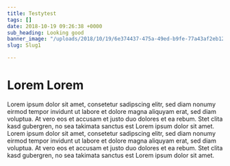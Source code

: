 ```yaml
---
title: Testytest
tags: []
date: 2018-10-19 09:26:38 +0000
sub_heading: Looking good
banner_image: "/uploads/2018/10/19/6e374437-475a-49ed-b9fe-77a43af2eb12_5.jpg"
slug: Slug1

---
```

# Lorem Lorem

Lorem ipsum dolor sit amet, consetetur sadipscing elitr, sed diam nonumy eirmod tempor invidunt ut labore et dolore magna aliquyam erat, sed diam voluptua. At vero eos et accusam et justo duo dolores et ea rebum. Stet clita kasd gubergren, no sea takimata sanctus est Lorem ipsum dolor sit amet. Lorem ipsum dolor sit amet, consetetur sadipscing elitr, sed diam nonumy eirmod tempor invidunt ut labore et dolore magna aliquyam erat, sed diam voluptua. At vero eos et accusam et justo duo dolores et ea rebum. Stet clita kasd gubergren, no sea takimata sanctus est Lorem ipsum dolor sit amet.